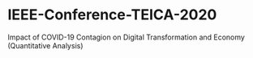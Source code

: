 # IEEE-Conference-TEICA-2020
Impact of COVID-19 Contagion on Digital Transformation and Economy (Quantitative Analysis)
